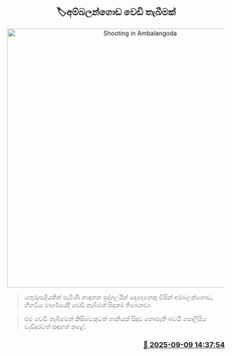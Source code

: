 <p align='center'><b><h2 align='center' title='Shooting in Ambalangoda'>🏷අම්බලන්ගොඩ වෙඩි තැබීමක්</h2></b></p>
<p align='center'><img src='https://helakuru.sgp1.cdn.digitaloceanspaces.com/esana/images/lib/crime-death.jpg' width='600' alt='Shooting in Ambalangoda'></p>

> යතුරුපැදියකින් පැමිණි නාඳුනන පුද්ගලයින් දෙදෙනෙකු විසින් අම්බලන්ගොඩ, හීනටිය මාර්ගයේදී වෙඩි තැබීමක් සිදුකර තිබෙනවා.

> එම වෙඩි තැබීමෙන් කිසිවෙකුටත් හානියක් සිදුව නොමැති බවයි පොලිසිය වැඩිදුරටත් සඳහන් කළේ.



<h3 align='right'><a href='https://www.helakuru.lk/esana/p/113457/'>📅 2025-09-09 14:37:54</a></h3>
